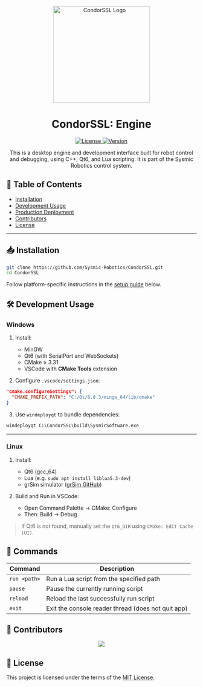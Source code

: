 
<p align="center">
  <img src="https://raw.githubusercontent.com/Sysmic-Robotics/CondorSSL/refs/heads/main/docs/engine_logo.png" alt="CondorSSL Logo" width="256"/>
</p>

<h1 align="center">CondorSSL: Engine</h1>

<p align="center">
  <a href="https://github.com/Sysmic-Robotics/CondorSSL/blob/main/LICENSE">
    <img src="https://img.shields.io/github/license/Sysmic-Robotics/CondorSSL" alt="License">
  </a>
  <a href="https://github.com/Sysmic-Robotics/CondorSSL">
    <img src="https://img.shields.io/github/v/release/Sysmic-Robotics/CondorSSL" alt="Version">
  </a>
</p>

<p align="center">
  This is a desktop engine and development interface built for robot control and debugging, using C++, Qt6, and Lua scripting. It is part of the Sysmic Robotics control system.
</p>



## 🧩 Table of Contents

- [Installation](#installation)
- [Development Usage](#development-usage)
- [Production Deployment](#production-deployment)
- [Contributors](#contributors)
- [License](#license)

---

## 📥 Installation

```bash
git clone https://github.com/Sysmic-Robotics/CondorSSL.git
cd CondorSSL
````

Follow platform-specific instructions in the [setup guide](#installation) below.



## 🛠️ Development Usage

### Windows

1. Install:

   * MinGW
   * Qt6 (with SerialPort and WebSockets)
   * CMake ≥ 3.31
   * VSCode with **CMake Tools** extension

2. Configure `.vscode/settings.json`:

```json
"cmake.configureSettings": {
  "CMAKE_PREFIX_PATH": "C:/Qt/6.8.3/mingw_64/lib/cmake"
}
```

3. Use `windeployqt` to bundle dependencies:

```cmd
windeployqt C:\CondorSSL\build\SysmicSoftware.exe
```

---

### Linux

1. Install:

   * Qt6 (gcc\_64)
   * Lua (e.g. `sudo apt install liblua5.3-dev`)
   * grSim simulator ([grSim GitHub](https://github.com/RoboCup-SSL/grSim))

2. Build and Run in VSCode:

   * Open Command Palette → CMake: Configure
   * Then: Build → Debug

> If Qt6 is not found, manually set the `Qt6_DIR` using `CMake: Edit Cache (UI)`.

## 💬 Commands

| Command         | Description                                      |
|----------------|--------------------------------------------------|
| `run <path>`   | Run a Lua script from the specified path         |
| `pause`        | Pause the currently running script               |
| `reload`       | Reload the last successfully run script          |
| `exit`         | Exit the console reader thread (does not quit app) |




## 👥 Contributors

<p align="center">
  <a href="https://github.com/Sysmic-Robotics/CondorSSL/graphs/contributors">
    <img src="https://contrib.rocks/image?repo=Sysmic-Robotics/CondorSSL" />
  </a>
</p>



## 📄 License

This project is licensed under the terms of the [MIT License](https://github.com/Sysmic-Robotics/CondorSSL/blob/main/LICENSE).


